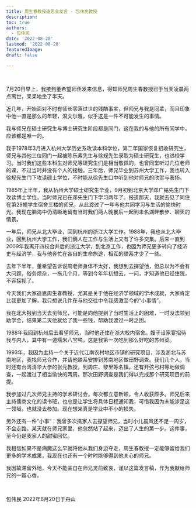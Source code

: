 ```yaml
---
title: 周生春教授追思会发言 - 包伟民教授
description: 
toc: true
authors:
  - 包伟民
date: '2022-08-20'
lastmod: '2022-08-20'
featuredImage: 
draft: false

---
```


<br>

7月20日早上，我接到董希望师侄发来信息，得知师兄周生春教授已于当天凌晨两点离世，呆呆地坐了半天。

<!--more-->

近几年，开始面对不时有师长零落过世的残酷事实，但师兄与我是同辈，而且印象中他一直是那么的年轻，温文尔雅，似乎这是一件不可能发生的事情。

我与师兄在硕士研究生与博士研究生阶段都是同门，这在我的与他的所有同学中，应该都是唯一的。

我于1978年3月进入杭州大学历史系攻读本科学位，第二年国家恢复招收研究生，师兄与其他三位同门一起被陈乐素先生与徐规先生录取为硕士研究生，也进校学习。当时我们这些本科生对师兄等研究生们是相当敬佩的，也曾同堂听过几位老师的课，不过当时并没有个人的接触。三年后，师兄毕业到苏州大学工作，我也转入徐规先生门下攻读硕士学位，不时能从徐先生口中听到他对师兄的欣赏与表扬。

1985年上半年，我从杭州大学硕士研究生毕业，9月初到北京大学邓广铭先生门下攻读博士学位，当时师兄已在邓先生门下学习两年了。报道那天，我就去见了同住在第29幢学生宿舍三楼的师兄，从此渡过了一年与他共同学习与生活的愉快时光。我现在脑海中仍清晰地留有当时我们两人晚餐后一起到未名湖畔散步、聊天的情景。

一年后，师兄从北大毕业，回到杭州的浙江大学工作。1988年，我也从北大毕业，回到杭州大学工作，我们俩人在工作与生活上又有了许多交集。后来一直到2009年我离开四校合并后的浙江大学，到北京工作，也因为师兄更多转向了经济史与经济学，我与他奔忙在各自的生命旅途，相互的联系才少了一些。

去年下半年，董希望告诉说周老师身体不太好，我想到去探望他，但总以为不会有大问题，俗务烦杂，一拖几个月，等到今年年初想去，一问，才知道他已经住院，不容探视了。

今天我们大家追思周生春教授，尤其是关于他在经济学领域的学术成就，大家肯定比我更加了解，我只想说几件在与他交往中令我感激至今的“小事情”。

我在北大报到当天去见师兄，可能是向他提到了当时生活上的困难，一时没法领到助学金，结果第二天他就给了我一些钱，帮助我渡过一时之困。

1988年我回到杭州后去看望师兄，当时他还住在浙大校内宿舍。嫂子设家宴招待我与内人，其中有一道糯米八宝鸭，这是我第一次吃到那么好吃的苏州菜。

1993年，我因为主持一个关于近代江南农村地区市镇的研究项目，涉及浙北与苏南地区，我找师兄合作，并请他联系安排到苏南地区做田野调查。我们几个人，当时还有台湾清华大学的张元教授，到周庄、黎里等名镇，还有开弦弓村等地做调查，一起渡过了相当愉快的两周。那次田野调查是我们得以完成那个研究项目的前提。

我参加过几次师兄主持的学术研讨会，每次都立意新颖，令人收获颇多。师兄后来主持儒商文化的读书班，也总是让学生将具体日程通知我，可惜我因为未能涉足这一领域，也就没去参加。现在想来真是学业中不小的损失。

另外还有一件“小事”：我曾多次携家人去探望师兄，当时小儿晨风还不足一周岁，不会走路。某天就在师兄家里，他忽然站了起来，迈出了人生的第一步。这件事，至今仍是我家人的甜蜜回忆。

我相信如果不是病魔这么早就将他从我们身边夺走，周生春教授一定能够留给我们更多的学术成果，我现在也还有一个时时能够得到他关心的师兄。

我因故滞留外地，今天不能亲自在师兄灵前致哀，谨以这篇发言稿，作为我献给师兄的一瓣心香。

 <br>

包伟民 2022年8月20日于舟山